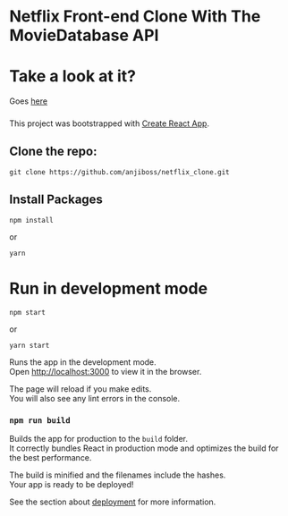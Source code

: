 # Netflix Front-end Clone With The MovieDatabase API

# Take a look at it?
Goes [here](https://netflickx.netlify.app/)

###

This project was bootstrapped with [Create React App](https://github.com/facebook/create-react-app).

## Clone the repo:

    git clone https://github.com/anjiboss/netflix_clone.git

## Install Packages

    npm install

or

    yarn

# Run in development mode

    npm start

or

    yarn start

Runs the app in the development mode.\
Open [http://localhost:3000](http://localhost:3000) to view it in the browser.

The page will reload if you make edits.\
You will also see any lint errors in the console.

### `npm run build`

Builds the app for production to the `build` folder.\
It correctly bundles React in production mode and optimizes the build for the best performance.

The build is minified and the filenames include the hashes.\
Your app is ready to be deployed!

See the section about [deployment](https://facebook.github.io/create-react-app/docs/deployment) for more information.
